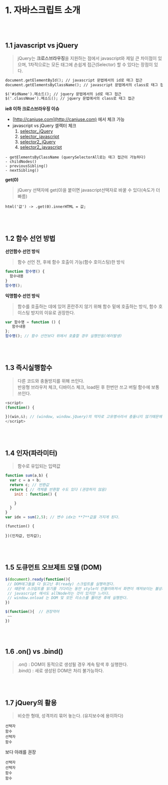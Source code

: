 # 1. 자바스크립트 소개
<br><br>
## 1.1 javascript vs jQuery
> jQuery는 **크로스브라우징**을 지원하는 점에서 javascript와 제일 큰 차이점이 있으며, 1차적으로는 모든 태그에 손쉽게 접근(Selector) 할 수 있다는 장점이 있다.

```md
document.getElementById(); // javascript 문법에서의 id로 태그 접근
document.getElementsByClassName(); // javascript 문법에서의 class로 태그 접근
```
```md
$('#idName').메소드(); // jquery 문법에서의 id로 태그 접근
$('.classNmae').메소드(); // jquery 문법에서의 class로 태그 접근
```



**ie8 이하 크로스브라우징 이슈**

- [http://caniuse.com](http://caniuse.com) 에서 체크 가능
- javascript vs jQuery 셀렉터 체크
  1. [selector_jQuery](https://parkseongeun.github.io/Study/exam1/selector_jQuery.html)
  2. [selector_javascript](https://parkseongeun.github.io/Study/exam1/selector_javascript.html)
  3. [selector2_jQuery](https://parkseongeun.github.io/Study/exam1/selector2_jQuery.html)
  4. [selector2_javascript](https://parkseongeun.github.io/Study/exam1/selector2_javascript.html)

```
- getElementsByClassName (querySelectorAll로는 태그 접근이 가능하다)
- childNodes()
- previousSibling()
- nextSibling()
```


**get(0)**

> jQuery 선택자에 get(0)을 붙이면 javascript선택자로 바꿀 수 있다(속도가 더 빠름)

```
html('값') -> .get(0).innerHTML = 값;
```

<br><br>
## 1.2 함수 선언 방법



**선언함수 선언 방식**

> 함수 선언 전, 후에 함수 호출이 가능(함수 호이스팅)한 방식

```javascript
function 함수명() {
  함수내용
}
함수명();
```


**익명함수 선언 방식**

> 함수를 호출하는 데에 있어 혼란주지 않기 위해 함수 밑에 호출하는 방식, 함수 호이스팅 방지의 이유로 권장한다.

```javascript
var 함수명 = function () {
   함수내용
}; 
함수명(); // 함수 선언보다 위에서 호출할 경우 실행안됨(에러발생)
```
<br><br>

## 1.3 즉시실행함수
> 다른 코드와 충돌방지를 위해 쓰인다. <br>반응형 브라우저 체크, 디바이스 체크, load된 후 한번만 쓰고 버릴 함수에 보통 쓰인다.

```javascript
<script>
(function() {

})(win,&); // (window, window.jQuery)의 약자로 고유명사라서 충돌나지 않기때문에 쓴다.
</script>
```
<br><br>

## 1.4 인자(파라미터)
> 함수로 유입되는 입력값


```javascript
function sum(a,b) {
  var c = a + b;
  return c; // 반환값
  return { // 객체를 반환할 수도 있다 (권장하지 않음)
    init : function() {

    }
  }
}
var idx = sum(2,5); // 변수 idx는 **7**값을 가지게 된다.
```
```
(function() {

})(인자값, 인자값);
```
<br><br>

## 1.5 도큐먼트 오브제트 모델 (DOM)
```javascript
$(document).ready(function(){
 // DOM태그들을 다 읽고난 후(ready) 스크립트를 실행하겠다.
 // 떄문에 스크립트를 읽기를 기다리는 동안 style이 안불러와져서 화면이 깨져보이는 불상사를 막을 수 있다.
 // javascript 에서도 allNode라는 것이 있지만 느리다.
 // window.onload 는 DOM 및 모든 리소스를 불러온 후에 실행한다.
})
```
```javascript
$(function(){  // 권장약어
 ~~
})
```

<br><br>
## 1.6 .on() vs .bind()
> .on() : DOM이 동적으로 생성될 경우 계속 탐색 후 실행한다.<br>.bind() : 새로 생성된 DOM은 처리 불가능하다.

<br><br>
## 1.7 jQuery의 활용
> 비슷한 형태, 성격끼리 묶어 놓는다. (유지보수에 용이하다)

```
선택자
함수
선택자
함수
```
보다 아래를 권장

```
선택자
선택자
함수
함수
```
